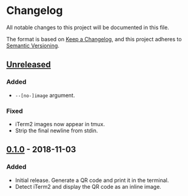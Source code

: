 # Changelog
All notable changes to this project will be documented in this file.

The format is based on [Keep a Changelog](https://keepachangelog.com/en/1.0.0/),
and this project adheres to [Semantic Versioning](https://semver.org/spec/v2.0.0.html).

## [Unreleased]
### Added
- `--[no-]image` argument.
### Fixed
- iTerm2 images now appear in tmux.
- Strip the final newline from stdin.

## [0.1.0] - 2018-11-03
### Added
- Initial release. Generate a QR code and print it in the terminal.
- Detect iTerm2 and display the QR code as an inline image.

[Unreleased]: https://github.com/ljcooke/putqr/compare/v0.1.0...HEAD
[0.1.0]: https://github.com/ljcooke/putqr/compare/59b73e62192b...v0.1.0
